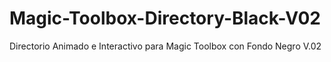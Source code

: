 # Magic-Toolbox-Directory-Black-V02
Directorio Animado e Interactivo para Magic Toolbox con Fondo Negro V.02
